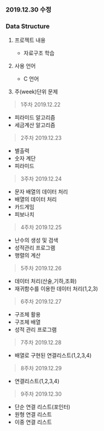### 2019.12.30 수정

### Data Structure

1. 프로젝트 내용
    
    - 자료구조 학습 

2. 사용 언어

    - C 언어

3. 주(week)단위 문제

> 1주차 2019.12.22
- 피라미드 알고리즘
- 세금계산 알고리즘

> 2주차 2019.12.23
- 별출력
- 숫자 계단
- 피라미드

> 3주차 2019.12.24
- 문자 배열의 데이터 처리
- 배열의 데이터 처리
- 카드게임
- 피보나치

> 4주차 2019.12.25
- 난수의 생성 및 검색
- 성적관리 프로그램
- 행렬의 계산

> 5주차 2019.12.26
- 데이터 처리(산술,기하,조화)
- 재귀함수를 이용한 데이터 처리(1,2,3)

> 6주차 2019.12.27
- 구조체 활용
- 구조체 배열
- 성적 관리 프로그램

> 7주차 2019.12.28
- 배열로 구현된 연결리스트(1,2,3,4)

> 8주차 2019.12.29
- 연결리스트(1,2,3,4)

> 9주차 2019.12.30
- 단순 연결 리스트(포인터)
- 원형 연결 리스트
- 이중 연결 리스트